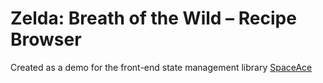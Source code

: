 # Zelda: Breath of the Wild – Recipe Browser

Created as a demo for the front-end state management library [SpaceAce](https://github.com/JonAbrams/SpaceAce)
